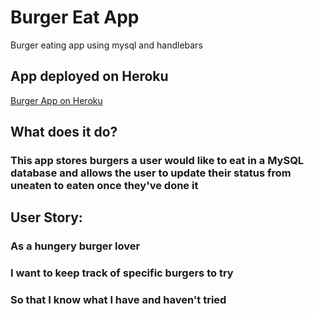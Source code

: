 # Burger Eat App
Burger eating app using mysql and handlebars

## App deployed on Heroku

[Burger App on Heroku](https://calm-mesa-40386.herokuapp.com/)

## What does it do?
### This app stores burgers a user would like to eat in a MySQL database and allows the user to update their status from uneaten to eaten once they've done it

## User Story:
### As a hungery burger lover
### I want to keep track of specific burgers to try
### So that I know what I have and haven't tried
